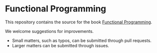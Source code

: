 # Functional Programming

This repository contains the source for the book [Functional Programming](https://dcl-prog.stanford.edu/).

We welcome suggestions for improvements.

* Small matters, such as typos, can be submitted through pull requests.
* Larger matters can be submitted through issues.
